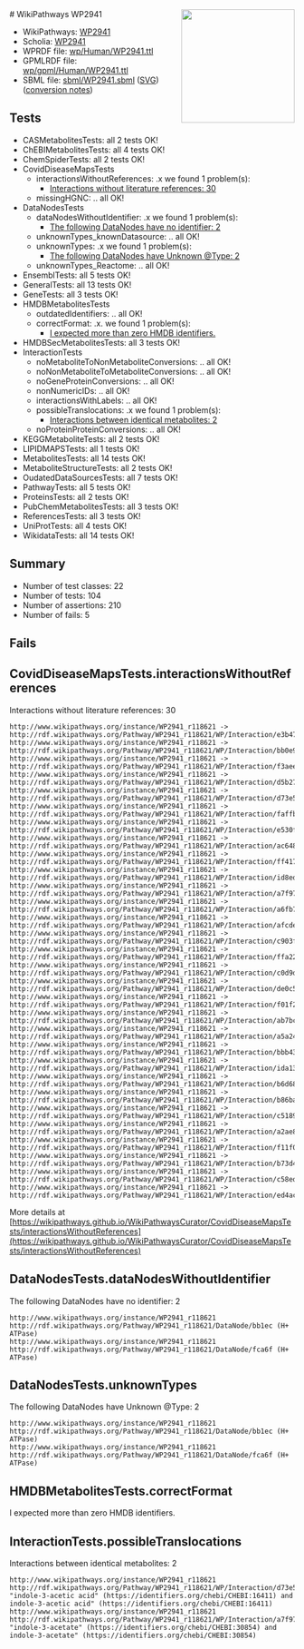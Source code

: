<img style="float: right; width: 200px" src="../logo.png" />
# WikiPathways WP2941

* WikiPathways: [WP2941](https://identifiers.org/wikipathways:WP2941)
* Scholia: [WP2941](https://scholia.toolforge.org/wikipathways/WP2941)
* WPRDF file: [wp/Human/WP2941.ttl](../wp/Human/WP2941.ttl)
* GPMLRDF file: [wp/gpml/Human/WP2941.ttl](../wp/gpml/Human/WP2941.ttl)
* SBML file: [sbml/WP2941.sbml](../sbml/WP2941.sbml) ([SVG](../sbml/WP2941.svg)) ([conversion notes](../sbml/WP2941.txt))

## Tests
* CASMetabolitesTests: all 2 tests OK!
* ChEBIMetabolitesTests: all 4 tests OK!
* ChemSpiderTests: all 2 tests OK!
* CovidDiseaseMapsTests
    * interactionsWithoutReferences: .x we found 1 problem(s):
        * [Interactions without literature references: 30](#9701cd1f)
    * missingHGNC: .. all OK!
* DataNodesTests
    * dataNodesWithoutIdentifier: .x we found 1 problem(s):
        * [The following DataNodes have no identifier: 2](#d2d32fa1)
    * unknownTypes_knownDatasource: .. all OK!
    * unknownTypes: .x we found 1 problem(s):
        * [The following DataNodes have Unknown @Type: 2](#839973e0)
    * unknownTypes_Reactome: .. all OK!
* EnsemblTests: all 5 tests OK!
* GeneralTests: all 13 tests OK!
* GeneTests: all 3 tests OK!
* HMDBMetabolitesTests
    * outdatedIdentifiers: .. all OK!
    * correctFormat: .x. we found 1 problem(s):
        * [I expected more than zero HMDB identifiers.](#ad154c1e)
* HMDBSecMetabolitesTests: all 3 tests OK!
* InteractionTests
    * noMetaboliteToNonMetaboliteConversions: .. all OK!
    * noNonMetaboliteToMetaboliteConversions: .. all OK!
    * noGeneProteinConversions: .. all OK!
    * nonNumericIDs: .. all OK!
    * interactionsWithLabels: .. all OK!
    * possibleTranslocations: .x we found 1 problem(s):
        * [Interactions between identical metabolites: 2](#d59038c5)
    * noProteinProteinConversions: .. all OK!
* KEGGMetaboliteTests: all 2 tests OK!
* LIPIDMAPSTests: all 1 tests OK!
* MetabolitesTests: all 14 tests OK!
* MetaboliteStructureTests: all 2 tests OK!
* OudatedDataSourcesTests: all 7 tests OK!
* PathwayTests: all 5 tests OK!
* ProteinsTests: all 2 tests OK!
* PubChemMetabolitesTests: all 3 tests OK!
* ReferencesTests: all 3 tests OK!
* UniProtTests: all 4 tests OK!
* WikidataTests: all 14 tests OK!


## Summary

* Number of test classes: 22
* Number of tests: 104
* Number of assertions: 210
* Number of fails: 5

## Fails

<a name="9701cd1f" />

## CovidDiseaseMapsTests.interactionsWithoutReferences

Interactions without literature references: 30
```
http://www.wikipathways.org/instance/WP2941_r118621 -> http://rdf.wikipathways.org/Pathway/WP2941_r118621/WP/Interaction/e3b47
http://www.wikipathways.org/instance/WP2941_r118621 -> http://rdf.wikipathways.org/Pathway/WP2941_r118621/WP/Interaction/bb0e9
http://www.wikipathways.org/instance/WP2941_r118621 -> http://rdf.wikipathways.org/Pathway/WP2941_r118621/WP/Interaction/f3aee
http://www.wikipathways.org/instance/WP2941_r118621 -> http://rdf.wikipathways.org/Pathway/WP2941_r118621/WP/Interaction/d5b27
http://www.wikipathways.org/instance/WP2941_r118621 -> http://rdf.wikipathways.org/Pathway/WP2941_r118621/WP/Interaction/d73e5
http://www.wikipathways.org/instance/WP2941_r118621 -> http://rdf.wikipathways.org/Pathway/WP2941_r118621/WP/Interaction/faffb
http://www.wikipathways.org/instance/WP2941_r118621 -> http://rdf.wikipathways.org/Pathway/WP2941_r118621/WP/Interaction/e530f
http://www.wikipathways.org/instance/WP2941_r118621 -> http://rdf.wikipathways.org/Pathway/WP2941_r118621/WP/Interaction/ac648
http://www.wikipathways.org/instance/WP2941_r118621 -> http://rdf.wikipathways.org/Pathway/WP2941_r118621/WP/Interaction/ff417
http://www.wikipathways.org/instance/WP2941_r118621 -> http://rdf.wikipathways.org/Pathway/WP2941_r118621/WP/Interaction/id8edb3c1e
http://www.wikipathways.org/instance/WP2941_r118621 -> http://rdf.wikipathways.org/Pathway/WP2941_r118621/WP/Interaction/a7f97
http://www.wikipathways.org/instance/WP2941_r118621 -> http://rdf.wikipathways.org/Pathway/WP2941_r118621/WP/Interaction/a6fb7
http://www.wikipathways.org/instance/WP2941_r118621 -> http://rdf.wikipathways.org/Pathway/WP2941_r118621/WP/Interaction/afcde
http://www.wikipathways.org/instance/WP2941_r118621 -> http://rdf.wikipathways.org/Pathway/WP2941_r118621/WP/Interaction/c903f
http://www.wikipathways.org/instance/WP2941_r118621 -> http://rdf.wikipathways.org/Pathway/WP2941_r118621/WP/Interaction/ffa22
http://www.wikipathways.org/instance/WP2941_r118621 -> http://rdf.wikipathways.org/Pathway/WP2941_r118621/WP/Interaction/c0d9d
http://www.wikipathways.org/instance/WP2941_r118621 -> http://rdf.wikipathways.org/Pathway/WP2941_r118621/WP/Interaction/de0c5
http://www.wikipathways.org/instance/WP2941_r118621 -> http://rdf.wikipathways.org/Pathway/WP2941_r118621/WP/Interaction/f01f2
http://www.wikipathways.org/instance/WP2941_r118621 -> http://rdf.wikipathways.org/Pathway/WP2941_r118621/WP/Interaction/ab7bc
http://www.wikipathways.org/instance/WP2941_r118621 -> http://rdf.wikipathways.org/Pathway/WP2941_r118621/WP/Interaction/a5a24
http://www.wikipathways.org/instance/WP2941_r118621 -> http://rdf.wikipathways.org/Pathway/WP2941_r118621/WP/Interaction/bbb43
http://www.wikipathways.org/instance/WP2941_r118621 -> http://rdf.wikipathways.org/Pathway/WP2941_r118621/WP/Interaction/ida13c01d6
http://www.wikipathways.org/instance/WP2941_r118621 -> http://rdf.wikipathways.org/Pathway/WP2941_r118621/WP/Interaction/b6d68
http://www.wikipathways.org/instance/WP2941_r118621 -> http://rdf.wikipathways.org/Pathway/WP2941_r118621/WP/Interaction/b86ba
http://www.wikipathways.org/instance/WP2941_r118621 -> http://rdf.wikipathways.org/Pathway/WP2941_r118621/WP/Interaction/c5189
http://www.wikipathways.org/instance/WP2941_r118621 -> http://rdf.wikipathways.org/Pathway/WP2941_r118621/WP/Interaction/a2ae8
http://www.wikipathways.org/instance/WP2941_r118621 -> http://rdf.wikipathways.org/Pathway/WP2941_r118621/WP/Interaction/f11f0
http://www.wikipathways.org/instance/WP2941_r118621 -> http://rdf.wikipathways.org/Pathway/WP2941_r118621/WP/Interaction/b73d4
http://www.wikipathways.org/instance/WP2941_r118621 -> http://rdf.wikipathways.org/Pathway/WP2941_r118621/WP/Interaction/c58ed
http://www.wikipathways.org/instance/WP2941_r118621 -> http://rdf.wikipathways.org/Pathway/WP2941_r118621/WP/Interaction/ed4ac
```

More details at [https://wikipathways.github.io/WikiPathwaysCurator/CovidDiseaseMapsTests/interactionsWithoutReferences](https://wikipathways.github.io/WikiPathwaysCurator/CovidDiseaseMapsTests/interactionsWithoutReferences)

<a name="d2d32fa1" />

## DataNodesTests.dataNodesWithoutIdentifier

The following DataNodes have no identifier: 2
```
http://www.wikipathways.org/instance/WP2941_r118621 http://rdf.wikipathways.org/Pathway/WP2941_r118621/DataNode/bb1ec (H+ ATPase)
http://www.wikipathways.org/instance/WP2941_r118621 http://rdf.wikipathways.org/Pathway/WP2941_r118621/DataNode/fca6f (H+ ATPase)
```

<a name="839973e0" />

## DataNodesTests.unknownTypes

The following DataNodes have Unknown @Type: 2
```
http://www.wikipathways.org/instance/WP2941_r118621 http://rdf.wikipathways.org/Pathway/WP2941_r118621/DataNode/bb1ec (H+ ATPase)
http://www.wikipathways.org/instance/WP2941_r118621 http://rdf.wikipathways.org/Pathway/WP2941_r118621/DataNode/fca6f (H+ ATPase)
```

<a name="ad154c1e" />

## HMDBMetabolitesTests.correctFormat

I expected more than zero HMDB identifiers.
<a name="d59038c5" />

## InteractionTests.possibleTranslocations

Interactions between identical metabolites: 2
```
http://www.wikipathways.org/instance/WP2941_r118621 http://rdf.wikipathways.org/Pathway/WP2941_r118621/WP/Interaction/d73e5 "indole-3-acetic acid" (https://identifiers.org/chebi/CHEBI:16411) and 
indole-3-acetic acid" (https://identifiers.org/chebi/CHEBI:16411)
http://www.wikipathways.org/instance/WP2941_r118621 http://rdf.wikipathways.org/Pathway/WP2941_r118621/WP/Interaction/a7f97 "indole-3-acetate" (https://identifiers.org/chebi/CHEBI:30854) and 
indole-3-acetate" (https://identifiers.org/chebi/CHEBI:30854)
```

